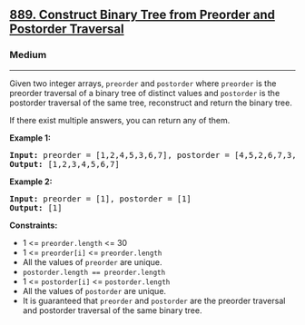 <h2><a href="https://leetcode.com/problems/construct-binary-tree-from-preorder-and-postorder-traversal">889. Construct Binary Tree from Preorder and Postorder Traversal</a></h2>
<h3>Medium</h3>
<hr>
<p>Given two integer arrays, <code>preorder</code> and <code>postorder</code> where <code>preorder</code> is the preorder traversal of a binary tree of distinct values and <code>postorder</code> is the postorder traversal of the same tree, reconstruct and return the binary tree.</p>
<p>If there exist multiple answers, you can return any of them.</p>
<p><strong>Example 1:</strong></p>
<pre>
<strong>Input:</strong> preorder = [1,2,4,5,3,6,7], postorder = [4,5,2,6,7,3,1]
<strong>Output:</strong> [1,2,3,4,5,6,7]
</pre>
<p><strong>Example 2:</strong></p>
<pre>
<strong>Input:</strong> preorder = [1], postorder = [1]
<strong>Output:</strong> [1]
</pre>
<p><strong>Constraints:</strong></p>
<ul>
  <li>1 <= <code>preorder.length</code> <= 30</li>
  <li>1 <= <code>preorder[i]</code> <= <code>preorder.length</code></li>
  <li>All the values of <code>preorder</code> are unique.</li>
  <li><code>postorder.length == preorder.length</code></li>
  <li>1 <= <code>postorder[i]</code> <= <code>postorder.length</code></li>
  <li>All the values of <code>postorder</code> are unique.</li>
  <li>It is guaranteed that <code>preorder</code> and <code>postorder</code> are the preorder traversal and postorder traversal of the same binary tree.</li>
</ul>
